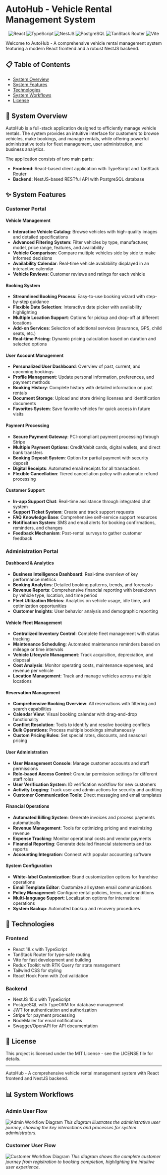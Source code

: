 # AutoHub - Vehicle Rental Management System

<p align="center">
  <img src="https://img.shields.io/badge/React-18.2.0-61dafb?logo=react&logoColor=white" alt="React" />
  <img src="https://img.shields.io/badge/TypeScript-5.0-3178c6?logo=typescript&logoColor=white" alt="TypeScript" />
  <img src="https://img.shields.io/badge/NestJS-10.0-e0234e?logo=nestjs&logoColor=white" alt="NestJS" />
  <img src="https://img.shields.io/badge/PostgreSQL-15.0-336791?logo=postgresql&logoColor=white" alt="PostgreSQL" />
  <img src="https://img.shields.io/badge/TanStack_Router-Latest-ff4154?logo=react&logoColor=white" alt="TanStack Router" />
  <img src="https://img.shields.io/badge/Vite-5.0-646cff?logo=vite&logoColor=white" alt="Vite" />
</p>

Welcome to AutoHub - A comprehensive vehicle rental management system featuring a modern React frontend and a robust NestJS backend.

## 📋 Table of Contents

- [System Overview](#-system-overview)
- [System Features](#-system-features)
- [Technologies](#-technologies)
- [System Workflows](#-system-workflows)
- [License](#-license)

## 🏢 System Overview

AutoHub is a full-stack application designed to efficiently manage vehicle rentals. The system provides an intuitive interface for customers to browse vehicles, make bookings, and manage rentals, while offering powerful administrative tools for fleet management, user administration, and business analytics.

The application consists of two main parts:
- **Frontend**: React-based client application with TypeScript and TanStack Router
- **Backend**: NestJS-based RESTful API with PostgreSQL database

## ✨ System Features

### Customer Portal

#### Vehicle Management
- **Interactive Vehicle Catalog**: Browse vehicles with high-quality images and detailed specifications
- **Advanced Filtering System**: Filter vehicles by type, manufacturer, model, price range, features, and availability
- **Vehicle Comparison**: Compare multiple vehicles side by side to make informed decisions
- **Availability Calendar**: Real-time vehicle availability displayed in an interactive calendar
- **Vehicle Reviews**: Customer reviews and ratings for each vehicle

#### Booking System
- **Streamlined Booking Process**: Easy-to-use booking wizard with step-by-step guidance
- **Flexible Date Selection**: Interactive date picker with availability highlighting
- **Multiple Location Support**: Options for pickup and drop-off at different locations
- **Add-on Services**: Selection of additional services (insurance, GPS, child seats, etc.)
- **Real-time Pricing**: Dynamic pricing calculation based on duration and selected options

#### User Account Management
- **Personalized User Dashboard**: Overview of past, current, and upcoming bookings
- **Profile Management**: Update personal information, preferences, and payment methods
- **Booking History**: Complete history with detailed information on past rentals
- **Document Storage**: Upload and store driving licenses and identification documents
- **Favorites System**: Save favorite vehicles for quick access in future visits

#### Payment Processing
- **Secure Payment Gateway**: PCI-compliant payment processing through Stripe
- **Multiple Payment Options**: Credit/debit cards, digital wallets, and direct bank transfers
- **Booking Deposit System**: Option for partial payment with security deposit
- **Digital Receipts**: Automated email receipts for all transactions
- **Flexible Cancellation**: Tiered cancellation policy with automatic refund processing

#### Customer Support
- **In-app Support Chat**: Real-time assistance through integrated chat system
- **Support Ticket System**: Create and track support requests
- **FAQ Knowledge Base**: Comprehensive self-service support resources
- **Notification System**: SMS and email alerts for booking confirmations, reminders, and changes
- **Feedback Mechanism**: Post-rental surveys to gather customer feedback

### Administration Portal

#### Dashboard & Analytics
- **Business Intelligence Dashboard**: Real-time overview of key performance metrics
- **Booking Analytics**: Detailed booking patterns, trends, and forecasts
- **Revenue Reports**: Comprehensive financial reporting with breakdown by vehicle type, location, and time period
- **Fleet Utilization Metrics**: Analytics on vehicle usage, idle time, and optimization opportunities
- **Customer Insights**: User behavior analysis and demographic reporting

#### Vehicle Fleet Management
- **Centralized Inventory Control**: Complete fleet management with status tracking
- **Maintenance Scheduling**: Automated maintenance reminders based on mileage or time intervals
- **Vehicle Lifecycle Management**: Track acquisition, depreciation, and disposal
- **Cost Analysis**: Monitor operating costs, maintenance expenses, and revenue per vehicle
- **Location Management**: Track and manage vehicles across multiple locations

#### Reservation Management
- **Comprehensive Booking Overview**: All reservations with filtering and search capabilities
- **Calendar View**: Visual booking calendar with drag-and-drop functionality
- **Conflict Resolution**: Tools to identify and resolve booking conflicts
- **Bulk Operations**: Process multiple bookings simultaneously
- **Custom Pricing Rules**: Set special rates, discounts, and seasonal pricing

#### User Administration
- **User Management Console**: Manage customer accounts and staff permissions
- **Role-based Access Control**: Granular permission settings for different staff roles
- **User Verification System**: ID verification workflow for new customers
- **Activity Logging**: Track user and admin actions for security and auditing
- **Customer Communication Tools**: Direct messaging and email templates

#### Financial Operations
- **Automated Billing System**: Generate invoices and process payments automatically
- **Revenue Management**: Tools for optimizing pricing and maximizing revenue
- **Expense Tracking**: Monitor operational costs and vendor payments
- **Financial Reporting**: Generate detailed financial statements and tax reports
- **Accounting Integration**: Connect with popular accounting software

#### System Configuration
- **White-label Customization**: Brand customization options for franchise operations
- **Email Template Editor**: Customize all system email communications
- **Policy Management**: Configure rental policies, terms, and conditions
- **Multi-language Support**: Localization options for international operations
- **System Backup**: Automated backup and recovery procedures

## 🔧 Technologies

### Frontend
- React 18.x with TypeScript
- TanStack Router for type-safe routing
- Vite for fast development and building
- Redux Toolkit with RTK Query for state management
- Tailwind CSS for styling
- React Hook Form with Zod validation

### Backend
- NestJS 10.x with TypeScript
- PostgreSQL with TypeORM for database management
- JWT for authentication and authorization
- Stripe for payment processing
- NodeMailer for email notifications
- Swagger/OpenAPI for API documentation

## 📄 License

This project is licensed under the MIT License - see the LICENSE file for details.

---

AutoHub - A comprehensive vehicle rental management system with React frontend and NestJS backend.

## 📊 System Workflows

### Admin User Flow
![Admin Workflow Diagram](Adinflow.png)
*This diagram illustrates the administrative user journey, showing the key interactions and processes for system administrators.*

### Customer User Flow
![Customer Workflow Diagram](customerflow.png)
*This diagram shows the complete customer journey from registration to booking completion, highlighting the intuitive user experience.*
